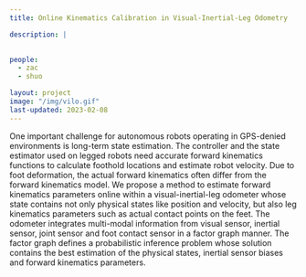 ```yaml
---
title: Online Kinematics Calibration in Visual-Inertial-Leg Odometry

description: |
   

people:
  - zac
  - shuo

layout: project
image: "/img/vilo.gif"
last-updated: 2023-02-08
---
```


One important challenge for autonomous robots operating in GPS-denied environments is long-term state estimation.
The controller and the state estimator used on legged robots need accurate forward kinematics functions to calculate foothold locations and estimate robot velocity. Due to foot deformation, the actual forward kinematics often differ from the forward kinematics model. We propose a method to estimate forward kinematics parameters online within a visual-inertial-leg odometer whose state contains not only physical states like position and velocity, but also leg kinematics parameters such as actual contact points on the feet. The odometer integrates multi-modal information from visual sensor, inertial sensor, joint sensor and foot contact sensor in a factor graph manner. The factor graph defines a probabilistic inference problem whose solution contains the best estimation of the physical states, inertial sensor biases and forward kinematics parameters.
